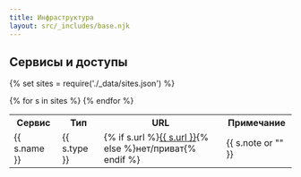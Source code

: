 ```yaml
---
title: Инфраструктура
layout: src/_includes/base.njk
---
```

## Сервисы и доступы

{% set sites = require('./_data/sites.json') %}

<table>
<tr><th>Сервис</th><th>Тип</th><th>URL</th><th>Примечание</th></tr>
{% for s in sites %}
<tr>
  <td>{{ s.name }}</td>
  <td>{{ s.type }}</td>
  <td>
    {% if s.url %}<a href="{{ s.url }}" target="_blank">{{ s.url }}</a>{% else %}<span class="tag">нет/приват</span>{% endif %}
  </td>
  <td>{{ s.note or "" }}</td>
</tr>
{% endfor %}
</table>
